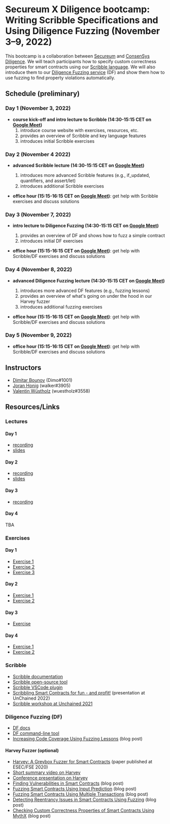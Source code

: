# Secureum X Diligence bootcamp: Writing Scribble Specifications and Using Diligence Fuzzing (November 3–9, 2022)

This bootcamp is a collaboration between [Secureum](https://www.secureum.xyz) and [ConsenSys Diligence](https://consensys.net/diligence). We will teach participants how to specify custom correctness properties for smart contracts using our [Scribble language](https://consensys.net/diligence/scribble). We will also introduce them to our [Diligence Fuzzing service](https://consensys.net/diligence/fuzzing) (DF) and show them how to use fuzzing to find property violations automatically.


## Schedule (preliminary)

### Day 1 (November 3, 2022)

- **course kick-off and intro lecture to Scribble (14:30-15:15 CET on [Google Meet](meet.google.com/cbf-pvku-yfg))**
  1) introduce course website with exercises, resources, etc.
  2) provides an overview of Scribble and key language features
  3) introduces initial Scribble exercises


### Day 2 (November 4 2022)

- **advanced Scribble lecture (14:30-15:15 CET on [Google Meet](meet.google.com/cbf-pvku-yfg))**
  1) introduces more advanced Scribble features (e.g., if_updated, quantifiers, and assert/let)
  2) introduces additional Scribble exercises

- **office hour (15:15-16:15 CET on [Google Meet](meet.google.com/cbf-pvku-yfg))**: get help with Scribble exercises and discuss solutions


### Day 3 (November 7, 2022)

- **intro lecture to Diligence Fuzzing (14:30-15:15 CET on [Google Meet](meet.google.com/cbf-pvku-yfg))**
  1) provides an overview of DF and shows how to fuzz a simple contract
  2) introduces initial DF exercises

- **office hour (15:15-16:15 CET on [Google Meet](meet.google.com/cbf-pvku-yfg))**: get help with Scribble/DF exercises and discuss solutions


### Day 4 (November 8, 2022)

- **advanced Diligence Fuzzing lecture (14:30-15:15 CET on [Google Meet](meet.google.com/cbf-pvku-yfg))**
  1) introduces more advanced DF features (e.g., fuzzing lessons)
  2) provides an overview of what's going on under the hood in our Harvey fuzzer
  3) introduces additional fuzzing exercises

- **office hour (15:15-16:15 CET on [Google Meet](meet.google.com/cbf-pvku-yfg))**: get help with Scribble/DF exercises and discuss solutions


### Day 5 (November 9, 2022)

- **office hour (15:15-16:15 CET on [Google Meet](meet.google.com/cbf-pvku-yfg))**: get help with Scribble/DF exercises and discuss solutions


## Instructors

- [Dimitar Bounov](https://github.com/cd1m0) (Dimo#1001)
- [Joran Honig](https://joranhonig.nl) (walker#3905)
- [Valentin Wüstholz](http://www.wuestholz.com) (wuestholz#3558)


## Resources/Links

### Lectures

#### Day 1

- [recording](https://drive.google.com/file/d/1umkVxO3xX6Vu6cslWJ5xEZCXW7jQCC9o/view?usp=sharing)
- [slides](https://github.com/ConsenSys/secureum-diligence-bootcamp/blob/main/day1/lecture1.pdf)


#### Day 2

- [recording](https://drive.google.com/file/d/1DJpwduUkgO5gutFJK70sFOOq3L8XDz7M/view?usp=sharing)
- [slides](https://github.com/ConsenSys/secureum-diligence-bootcamp/blob/main/day2/lecture2.pdf)


#### Day 3

- [recording](https://drive.google.com/file/d/1zwbp7VC5Y_wz-cWOyNdFnaB5QZ5RYcxF/view?usp=sharing)


#### Day 4

TBA


### Exercises

#### Day 1

- [Exercise 1](https://github.com/ConsenSys/secureum-diligence-bootcamp/tree/main/day1/exercise1)
- [Exercise 2](https://github.com/ConsenSys/secureum-diligence-bootcamp/tree/main/day1/exercise2)
- [Exercise 3](https://github.com/ConsenSys/secureum-diligence-bootcamp/tree/main/day1/exercise3)


#### Day 2

- [Exercise 1](https://github.com/ConsenSys/secureum-diligence-bootcamp/tree/main/day2/exercise1)
- [Exercise 2](https://github.com/ConsenSys/secureum-diligence-bootcamp/tree/main/day2/exercise2)


#### Day 3

- [Exercise](https://github.com/ConsenSys/secureum-diligence-bootcamp/blob/main/day3/exercise.md)


#### Day 4

- [Exercise 1](https://github.com/ConsenSys/secureum-diligence-bootcamp/tree/main/day4/exercise1)
- [Exercise 2](https://github.com/ConsenSys/secureum-diligence-bootcamp/tree/main/day4/exercise2)


### Scribble

- [Scribble documentation](https://docs.scribble.codes)
- [Scribble open-source tool](https://github.com/ConsenSys/Scribble)
- [Scribble VSCode plugin](https://marketplace.visualstudio.com/items?itemName=diligence.vscode-scribble)
- [Scribbling Smart Contracts for fun - and profit!](https://www.youtube.com/watch?v=gGOK8CXdrGs) (presentation at UnChained 2022)
- [Scribble workshop at Unchained 2021](https://www.youtube.com/watch?v=zWgb5OqBQxY)


### Diligence Fuzzing (DF)

- [DF docs](https://fuzzing-docs.diligence.tools)
- [DF command-line tool](https://github.com/ConsenSys/diligence-fuzzing)
- [Increasing Code Coverage Using Fuzzing Lessons](https://consensys.net/diligence/blog/2022/10/increasing-code-coverage-using-fuzzing-lessons) (blog post)


#### Harvey Fuzzer (optional)

- [Harvey: A Greybox Fuzzer for Smart Contracts](https://mariachris.github.io/Pubs/FSE-2020-Harvey.pdf) (paper published at ESEC/FSE 2020)
- [Short summary video on Harvey](https://www.youtube.com/watch?v=Wv-uIknuhgs)
- [Conference presentation on Harvey](https://www.youtube.com/watch?v=Wv-uIknuhgs)
- [Finding Vulnerabilities in Smart Contracts](https://medium.com/consensys-diligence/finding-vulnerabilities-in-smart-contracts-175c56affe2) (blog post)
- [Fuzzing Smart Contracts Using Input Prediction](https://medium.com/consensys-diligence/fuzzing-smart-contracts-using-input-prediction-29b30ba8055c) (blog post)
- [Fuzzing Smart Contracts Using Multiple Transactions](https://medium.com/consensys-diligence/fuzzing-smart-contracts-using-multiple-transactions-51471e4b3c69) (blog post)
- [Detecting Reentrancy Issues in Smart Contracts Using Fuzzing](https://medium.com/consensys-diligence/detecting-reentrancy-issues-in-smart-contracts-using-fuzzing-e81474ba3a2e) (blog post)
- [Checking Custom Correctness Properties of Smart Contracts Using MythX](https://medium.com/consensys-diligence/checking-custom-correctness-properties-of-smart-contracts-using-mythx-25cbac5d7852) (blog post)
